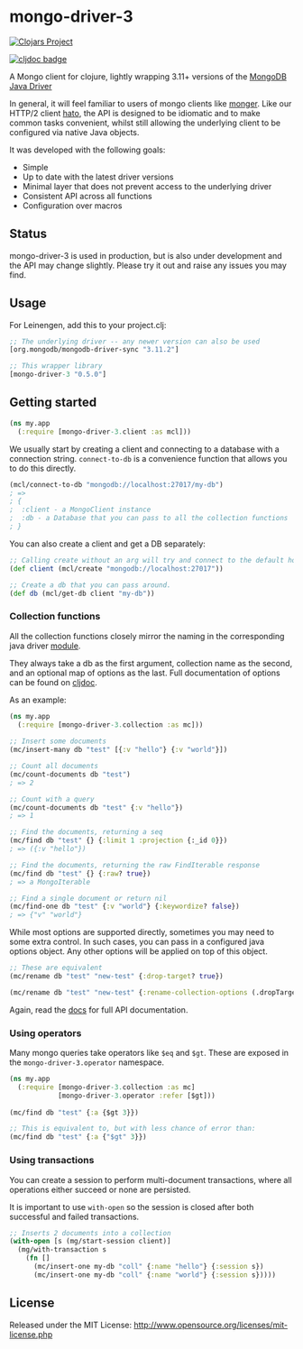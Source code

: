 # mongo-driver-3

[![Clojars Project](https://img.shields.io/clojars/v/mongo-driver-3.svg)](https://clojars.org/mongo-driver-3)

[![cljdoc badge](https://cljdoc.org/badge/mongo-driver-3/mongo-driver-3)](https://cljdoc.org/d/mongo-driver-3/mongo-driver-3/CURRENT)


A Mongo client for clojure, lightly wrapping 3.11+ versions of the [MongoDB Java Driver](https://mongodb.github.io/mongo-java-driver/)

In general, it will feel familiar to users of mongo clients like [monger](https://github.com/michaelklishin/monger).
Like our HTTP/2 client [hato](https://github.com/gnarroway/hato), the API is designed to be idiomatic and to make common 
tasks convenient, whilst still allowing the underlying client to be configured via native Java objects.

It was developed with the following goals:

- Simple
- Up to date with the latest driver versions
- Minimal layer that does not prevent access to the underlying driver
- Consistent API across all functions
- Configuration over macros



## Status

mongo-driver-3 is used in production, but is also under development and the API may change slightly.
Please try it out and raise any issues you may find.

## Usage

For Leinengen, add this to your project.clj:

```clojure
;; The underlying driver -- any newer version can also be used
[org.mongodb/mongodb-driver-sync "3.11.2"]

;; This wrapper library
[mongo-driver-3 "0.5.0"]
```

## Getting started

```clojure
(ns my.app
  (:require [mongo-driver-3.client :as mcl]))
```

We usually start by creating a client and connecting to a database with a connection string.
`connect-to-db` is a convenience function that allows you to do this directly.

```clojure
(mcl/connect-to-db "mongodb://localhost:27017/my-db")
; =>
; {
;  :client - a MongoClient instance
;  :db - a Database that you can pass to all the collection functions
; } 
```

You can also create a client and get a DB separately:

```clojure 
;; Calling create without an arg will try and connect to the default host/port.
(def client (mcl/create "mongodb://localhost:27017")) 

;; Create a db that you can pass around.
(def db (mcl/get-db client "my-db"))
```

### Collection functions

All the collection functions closely mirror the naming in the corresponding java driver 
[module](https://mongodb.github.io/mongo-java-driver/3.11/javadoc/com/mongodb/client/MongoCollection.html).

They always take a db as the first argument, collection name as the second,
and an optional map of options as the last. Full documentation of options can be found on 
[cljdoc](https://cljdoc.org/d/mongo-driver-3/mongo-driver-3/CURRENT/api/mongo-driver-3.collection).

As an example:

```clojure 
(ns my.app
  (:require [mongo-driver-3.collection :as mc]))
  
;; Insert some documents
(mc/insert-many db "test" [{:v "hello"} {:v "world"}])

;; Count all documents
(mc/count-documents db "test")
; => 2

;; Count with a query
(mc/count-documents db "test" {:v "hello"})
; => 1

;; Find the documents, returning a seq
(mc/find db "test" {} {:limit 1 :projection {:_id 0}})
; => ({:v "hello"})

;; Find the documents, returning the raw FindIterable response
(mc/find db "test" {} {:raw? true})
; => a MongoIterable

;; Find a single document or return nil
(mc/find-one db "test" {:v "world"} {:keywordize? false})
; => {"v" "world"}
```

While most options are supported directly, sometimes you may need to some extra control.
In such cases, you can pass in a configured java options object. Any other
options will be applied on top of this object.

```clojure 
;; These are equivalent
(mc/rename db "test" "new-test" {:drop-target? true})

(mc/rename db "test" "new-test" {:rename-collection-options (.dropTarget (RenameCollectionOptions.) true)})
```

Again, read the [docs](https://cljdoc.org/d/mongo-driver-3/mongo-driver-3/CURRENT/api/mongo-driver-3.collection)
for full API documentation.

### Using operators

Many mongo queries take operators like `$eq` and `$gt`. These are exposed in the `mongo-driver-3.operator` namespace.

```clojure
(ns my.app
  (:require [mongo-driver-3.collection :as mc]
            [mongo-driver-3.operator :refer [$gt]))
  
(mc/find db "test" {:a {$gt 3}})

;; This is equivalent to, but with less chance of error than:
(mc/find db "test" {:a {"$gt" 3}})
```

### Using transactions

You can create a session to perform multi-document transactions, where all operations either
succeed or none are persisted. 

It is important to
use `with-open` so the session is closed after both successful and failed transactions.

```clojure
;; Inserts 2 documents into a collection
(with-open [s (mg/start-session client)]
  (mg/with-transaction s
    (fn []
      (mc/insert-one my-db "coll" {:name "hello"} {:session s})
      (mc/insert-one my-db "coll" {:name "world"} {:session s}))))
```

## License

Released under the MIT License: http://www.opensource.org/licenses/mit-license.php
